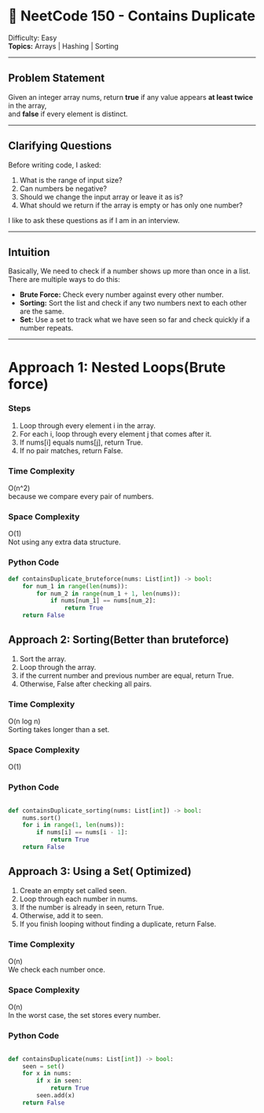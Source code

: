 # 🧠 NeetCode 150 - Contains Duplicate  
 Difficulty: Easy  
 **Topics:** Arrays | Hashing | Sorting  

---

## Problem Statement  
Given an integer array nums, return **true** if any value appears **at least twice** in the array,  
and **false** if every element is distinct.

---
## Clarifying Questions
Before writing code, I asked:
1. What is the range of input size?
2. Can numbers be negative?
3. Should we change the input array or leave it as is?
4. What should we return if the array is empty or has only one number?

I like to ask these questions as if I am in an interview.

---

## Intuition
Basically, We need to check if a number shows up more than once in a list. 
There are multiple ways to do this:
- **Brute Force:** Check every number against every other number.  
- **Sorting:** Sort the list and check if any two numbers next to each other are the same.  
- **Set:** Use a set to track what we have seen so far and check quickly if a number repeats.
---
# Approach 1: Nested Loops(Brute force)
### Steps
1. Loop through every element i in the array.  
2. For each i, loop through every element j that comes after it.  
3. If nums[i] equals nums[j], return True.  
4. If no pair matches, return False.

### Time Complexity
O(n^2)  
because we compare every pair of numbers.

### Space Complexity
O(1)  
Not using any extra data structure.

### Python Code
```python
def containsDuplicate_bruteforce(nums: List[int]) -> bool:
    for num_1 in range(len(nums)):
        for num_2 in range(num_1 + 1, len(nums)):
            if nums[num_1] == nums[num_2]:
                return True
    return False
```

## Approach 2: Sorting(Better than bruteforce) 
1. Sort the array.
2. Loop through the array.
3. if the current number and previous number are equal, return True.
4. Otherwise, False after checking all pairs.


### Time Complexity
O(n log n)  
Sorting takes longer than a set. 

### Space Complexity
O(1)  


### Python Code
```python

def containsDuplicate_sorting(nums: List[int]) -> bool:
    nums.sort()
    for i in range(1, len(nums)):
        if nums[i] == nums[i - 1]:
            return True
    return False

```

## Approach 3: Using a Set( Optimized) 
1. Create an empty set called seen.
2. Loop through each number in nums.
3. If the number is already in seen, return True.
4. Otherwise, add it to seen.
5. If you finish looping without finding a duplicate, return False.

### Time Complexity
O(n)  
We check each number once.

### Space Complexity
O(n)  
In the worst case, the set stores every number.

### Python Code
```python

def containsDuplicate(nums: List[int]) -> bool:
    seen = set()
    for x in nums:
        if x in seen:
            return True
        seen.add(x)
    return False
